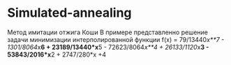 # Simulated-annealing

Метод имитации отжига Коши
В примере представленно решение задачи минимизации интерполированной функции 
f(x) = 79/13440*x**7 - 1301/8064*x**6 + 23189/13440*x**5 - 72623/8064*x**4 + 26133/1120*x**3 - 53843/2016*x**2 + 2747/280*x +4
